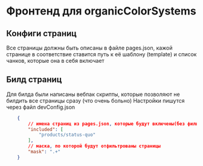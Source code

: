 # Фронтенд для organicColorSystems

## Конфиги страниц
Все страницы должны быть описаны в файле pages.json, кажой странице в соответствие ставится путь к её шаблону (template) и список чанков, которые она в себя включает 

## Билд страниц 
Для билда были написаны вебпак скрипты, которые позволяют не билдить все страницы сразу (что очень больно)
Настройки пишутся через файл devConfig.json
```json
    {
        // имена страниц из pages.json, которые будут включены(без фильтра все)
        "included": [
            "products/status-quo"
        ],
        // маска, по которой будут отфильтрованы страницы
        "mask": ".+"
    } 
```